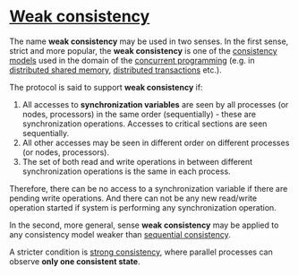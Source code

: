 # [Weak consistency](https://en.wikipedia.org/wiki/Weak_consistency)

The name **weak consistency** may be used in two senses. In the first sense, strict and more popular, the **weak consistency** is one of the [consistency models](https://en.wikipedia.org/wiki/Consistency_model) used in the domain of the [concurrent programming](https://en.wikipedia.org/wiki/Concurrent_programming) (e.g. in [distributed shared memory](https://en.wikipedia.org/wiki/Distributed_shared_memory), [distributed transactions](https://en.wikipedia.org/wiki/Distributed_transactions) etc.).

The protocol is said to support **weak consistency** if:

1. All accesses to **synchronization variables** are seen by all processes (or nodes, processors) in the same order (sequentially) - these are synchronization operations. Accesses to critical sections are seen sequentially.
2. All other accesses may be seen in different order on different processes (or nodes, processors).
3. The set of both read and write operations in between different synchronization operations is the same in each process.

Therefore, there can be no access to a synchronization variable if there are pending write operations. And there can not be any new read/write operation started if system is performing any synchronization operation.

In the second, more general, sense **weak consistency** may be applied to any consistency model weaker than [sequential consistency](https://en.wikipedia.org/wiki/Sequential_consistency).

A stricter condition is [strong consistency](https://en.wikipedia.org/wiki/Strong_consistency), where parallel processes can observe **only one consistent state**.

